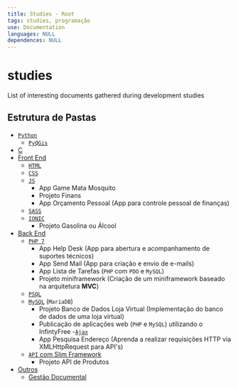 ```yaml
---
title: Studies - Root
tags: studies, programação
use: Documentation
languages: NULL
dependences: NULL
---
```


# studies
List of interesting documents gathered during development studies

## Estrutura de Pastas
- [`Python`](./PYTHON/README.md)
    - [`PyQGis`](./PYTHON/PYQGIS/README.md)
- [C](./C/)
- [Front End](./Front_End/)
    - [`HTML`](./Front_End/HTML/README.md)
    - [`CSS`](./Front_End/CSS/README.md)
    - [`JS`](./Front_End/JS/README.md)
        - App Game Mata Mosquito
        - Projeto Finans
        - App Orçamento Pessoal (App para controle pessoal de finanças)
    - [`SASS`](./Front_End/SASS/README.md)
    - [`IONIC`](./Front_End/IONIC/README.md)
        - Projeto Gasolina ou Álcool
- [Back End](./Back_End/)
    - [`PHP 7`](./Back_End/PHP/README.md)
        - App Help Desk (App para abertura e acompanhamento de suportes técnicos)
        - App Send Mail (App para criação e envio de e-mails)
        - App Lista de Tarefas (`PHP` com `PDO` e `MySQL`)
        - Projeto miniframework (Criação de um miniframework baseado na arquitetura **MVC**)
    - [`PSQL`](./Back_End/PSQL/README.md)
    - [`MySQL`](./Back_End/MySQL/README.md) (`MariaDB`)
        - Projeto Banco de Dados Loja Virtual (Implementação do banco de dados de uma loja virtual)
        - Publicação de aplicações web (`PHP` e `MySQL`) utilizando o InfintyFree
    -[`Ajax`](./Back_End/Ajax/README.md)
        - App Pesquisa Endereço (Aprenda a realizar requisições HTTP via XMLHttpRequest para API's)
    - [`API` com Slim Framework](./Back_End/API/README.md)
        - Projeto API de Produtos
- [Outros](./Other)
    - [Gestão Documental](./Other/Gest%C3%A3o%20Documental.md)
